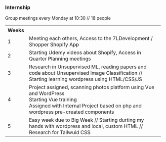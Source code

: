 ### Internship

Group meetings every Monday at 10:30 // 18 people

<!-- ## Weeks                      
1             Meeting each others, Access to the 7LDevelopment / Shopper Shopify App </br>
2             Starting Udemy videos about Shopify, Access in Quarter Planning meetings </br>
3             Research in Unsupervised ML, reading papers and code about Unsupervised Image Classification // 
              Starting learning wordpress using HTML/CSS/JS -->
<table>
  <tr>
    <th>Weeks</th>
    <th> </th>
    
  </tr>
    <tr>
      <td> 1 </td>
      <td>Meeting each others, Access to the 7LDevelopment / Shopper Shopify App</td>
  </tr>
   <tr>
      <td> 2 </td>
      <td>Starting Udemy videos about Shopify, Access in Quarter Planning meetings</td>
  </tr>
  <tr>
      <td> 3 </td>
      <td>Research in Unsupervised ML, reading papers and code about Unsupervised Image Classification // </br>
             Starting learning wordpress using HTML/CSS/JS</td>
  </tr>
   <tr>
      <td> 4 </td>
      <td>Project assigned, scanning photos platform using Vue and WordPress </br>
          Starting Vue training </br>
          Assigned with Internal Project based on php and wordpress pre-created components </td>
  </tr>
  
  <tr>
      <td> 5 </td>
      <td> Easy week due to Big Week // Starting durting my hands with wordpress and local, custom HTML // Research for Tailwuid CSS </td>
  </tr>
